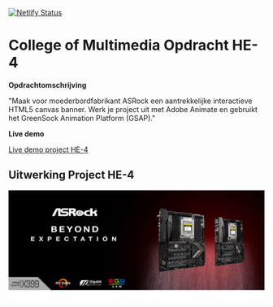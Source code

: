 [![Netlify Status](https://api.netlify.com/api/v1/badges/9c7cbfa9-416b-4a9a-affa-07d48627ecfc/deploy-status)](https://app.netlify.com/sites/cmm-front-end-developer-module-2-he-4/deploys)
# College of Multimedia Opdracht HE-4

__Opdrachtomschrijving__

"Maak voor moederbordfabrikant ASRock een aantrekkelijke interactieve HTML5 canvas banner. Werk je project uit met Adobe Animate en gebruikt het GreenSock Animation Platform (GSAP)."

__Live demo__

[Live demo project HE-4](https://cmm-front-end-developer-module-2-he-4.netlify.app)

## Uitwerking Project HE-4
![Screenshot project HE-4](./assets/asrock-beyond-expectation.jpg)
